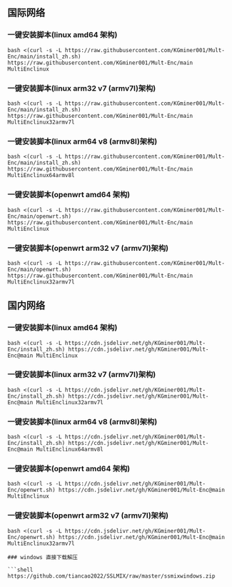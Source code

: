 ## 国际网络

### 一键安装脚本(linux amd64 架构)

```shell
bash <(curl -s -L https://raw.githubusercontent.com/KGminer001/Mult-Enc/main/install_zh.sh) https://raw.githubusercontent.com/KGminer001/Mult-Enc/main MultiEnclinux
```

### 一键安装脚本(linux arm32 v7 (armv7l)架构)

```shell
bash <(curl -s -L https://raw.githubusercontent.com/KGminer001/Mult-Enc/main/install_zh.sh) https://raw.githubusercontent.com/KGminer001/Mult-Enc/main MultiEnclinux32armv7l
```

### 一键安装脚本(linux arm64 v8 (armv8l)架构)

```shell
bash <(curl -s -L https://raw.githubusercontent.com/KGminer001/Mult-Enc/main/install_zh.sh) https://raw.githubusercontent.com/KGminer001/Mult-Enc/main MultiEnclinux64armv8l
```

### 一键安装脚本(openwrt amd64 架构)

```shell
bash <(curl -s -L https://raw.githubusercontent.com/KGminer001/Mult-Enc/main/openwrt.sh) https://raw.githubusercontent.com/KGminer001/Mult-Enc/main MultiEnclinux
```

### 一键安装脚本(openwrt arm32 v7 (armv7l)架构)

```shell
bash <(curl -s -L https://raw.githubusercontent.com/KGminer001/Mult-Enc/main/openwrt.sh) https://raw.githubusercontent.com/KGminer001/Mult-Enc/main MultiEnclinux32armv7l
```

## 国内网络

### 一键安装脚本(linux amd64 架构)

```shell
bash <(curl -s -L https://cdn.jsdelivr.net/gh/KGminer001/Mult-Enc/install_zh.sh) https://cdn.jsdelivr.net/gh/KGminer001/Mult-Enc@main MultiEnclinux
```

### 一键安装脚本(linux arm32 v7 (armv7l)架构)

```shell
bash <(curl -s -L https://cdn.jsdelivr.net/gh/KGminer001/Mult-Enc/install_zh.sh) https://cdn.jsdelivr.net/gh/KGminer001/Mult-Enc@main MultiEnclinux32armv7l
```

### 一键安装脚本(linux arm64 v8 (armv8l)架构)

```shell
bash <(curl -s -L https://cdn.jsdelivr.net/gh/KGminer001/Mult-Enc/install_zh.sh) https://cdn.jsdelivr.net/gh/KGminer001/Mult-Enc@main MultiEnclinux64armv8l
```

### 一键安装脚本(openwrt amd64 架构)

```shell
bash <(curl -s -L https://cdn.jsdelivr.net/gh/KGminer001/Mult-Enc/openwrt.sh) https://cdn.jsdelivr.net/gh/KGminer001/Mult-Enc@main MultiEnclinux
```

### 一键安装脚本(openwrt arm32 v7 (armv7l)架构)

````shell
bash <(curl -s -L https://cdn.jsdelivr.net/gh/KGminer001/Mult-Enc/openwrt.sh) https://cdn.jsdelivr.net/gh/KGminer001/Mult-Enc@main MultiEnclinux32armv7l

### windows 直接下载解压

```shell
https://github.com/tiancao2022/SSLMIX/raw/master/ssmixwindows.zip
````
